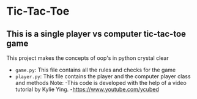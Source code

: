 # Tic-Tac-Toe
## This is a single player vs computer tic-tac-toe game
This project makes the concepts of oop's in python crystal clear

- `game.py`: This file contains all the rules and checks for the game
- `player.py`: This file contains the player and the computer player class and methods
Note:
-This code is developed with the help of a video tutorial by Kylie Ying. 
-https://www.youtube.com/ycubed 
